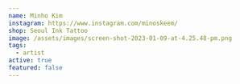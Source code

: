 ```yaml
---
name: Minho Kim
instagram: https://www.instagram.com/minoskeem/
shop: Seoul Ink Tattoo
image: /assets/images/screen-shot-2023-01-09-at-4.25.48-pm.png
tags:
  - artist
active: true
featured: false
---
```

